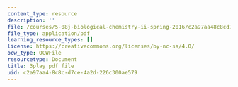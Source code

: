 ```yaml
---
content_type: resource
description: ''
file: /courses/5-08j-biological-chemistry-ii-spring-2016/c2a97aa48c8cd7ce4a2d226c300ae579_RBH2RVDrJYI.pdf
file_type: application/pdf
learning_resource_types: []
license: https://creativecommons.org/licenses/by-nc-sa/4.0/
ocw_type: OCWFile
resourcetype: Document
title: 3play pdf file
uid: c2a97aa4-8c8c-d7ce-4a2d-226c300ae579
---
```

